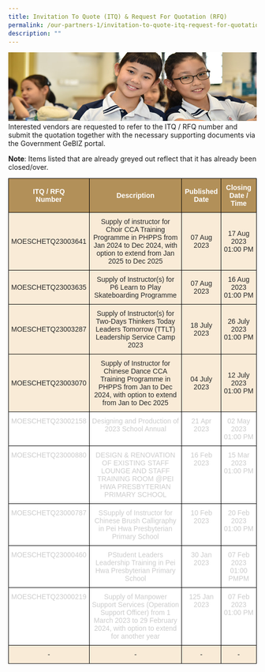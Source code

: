 ```yaml
---
title: Invitation To Quote (ITQ) & Request For Quotation (RFQ)
permalink: /our-partners-1/invitation-to-quote-itq-request-for-quotation-rfq/
description: ""
---
```

![](/images/Website%20Banners%20Subpage/948x260%20masterhead%20-%20Our%20Partners3.jpg)
Interested vendors are requested to refer to the ITQ / RFQ number and submit the quotation together with the necessary supporting documents via the Government GeBIZ portal.  
  

**Note**: Items listed that are already greyed out reflect that it has already been closed/over.

<style type="text/css">
.tg  {border-collapse:collapse;border-spacing:0;}
.tg td{border-color:black;border-style:solid;border-width:1px;font-family:Arial, sans-serif;font-size:14px;
  overflow:hidden;padding:10px 5px;word-break:normal;}
.tg th{border-color:black;border-style:solid;border-width:1px;font-family:Arial, sans-serif;font-size:14px;
  font-weight:normal;overflow:hidden;padding:10px 5px;word-break:normal;}
.tg .tg-q1lf{background-color:#F9EBD7;color:#282828;text-align:center;vertical-align:middle}
.tg .tg-vgdu{background-color:#F9EBD7;color:#CCC;text-align:center;vertical-align:top}
.tg .tg-vtwo{background-color:#B29059;color:#FFF;font-weight:bold;text-align:center;vertical-align:middle}
.tg .tg-lhoz{background-color:#FFF;color:#CCC;text-align:center;vertical-align:top}
.tg .tg-r2gi{background-color:#FFF;color:#282828;text-align:center;vertical-align:middle}
</style>
<table class="tg">
<thead>
  <tr>
    <th class="tg-vtwo"><span style="color:#FFF;background-color:#B29059">ITQ / RFQ</span><br><span style="color:#FFF;background-color:#B29059">Number</span></th>
    <th class="tg-vtwo"><span style="color:#FFF;background-color:#B29059">Description</span></th>
    <th class="tg-vtwo"><span style="color:#FFF;background-color:#B29059">Published</span><br><span style="color:#FFF;background-color:#B29059">Date</span></th>
    <th class="tg-vtwo"><span style="color:#FFF;background-color:#B29059">Closing</span><br><span style="color:#FFF;background-color:#B29059">Date / Time</span></th>
  </tr>
</thead>
<tbody>
	 <tr>
	</tr>	<tr>
		</tr>	<tr>
		</tr>	<tr>
	</tr>	<tr>
		</tr>	<tr><td class="tg-q1lf"><span style="color:#282828;background-color:transparent">  MOESCHETQ23003641</span></td>
    <td class="tg-q1lf"><span style="color:#282828;background-color:transparent">Supply of instructor for Choir CCA Training Programme in PHPPS from Jan 2024 to Dec 2024, with option to extend from Jan 2025 to Dec 2025</span></td>
    <td class="tg-q1lf"><span style="color:#282828;background-color:transparent"> 07 Aug 2023</span></td>
    <td class="tg-q1lf"><span style="color:#282828;background-color:transparent"> 17 Aug 2023 01:00 PM</span></td>
  </tr><tr>
		</tr>	<tr><td class="tg-q1lf"><span style="color:#282828;background-color:transparent">  MOESCHETQ23003635</span></td>
    <td class="tg-q1lf"><span style="color:#282828;background-color:transparent">Supply of Instructor(s) for P6 Learn to Play Skateboarding Programme</span></td>
    <td class="tg-q1lf"><span style="color:#282828;background-color:transparent"> 07 Aug 2023</span></td>
    <td class="tg-q1lf"><span style="color:#282828;background-color:transparent"> 16 Aug 2023 01:00 PM</span></td>
  </tr><tr>
	</tr>	<tr><td class="tg-q1lf"><span style="color:#282828;background-color:transparent">  MOESCHETQ23003287</span></td>
    <td class="tg-q1lf"><span style="color:#282828;background-color:transparent"> Supply of Instructor(s) for Two-Days Thinkers Today Leaders Tomorrow (TTLT) Leadership Service Camp 2023</span></td>
    <td class="tg-q1lf"><span style="color:#282828;background-color:transparent"> 18 July 2023</span></td>
    <td class="tg-q1lf"><span style="color:#282828;background-color:transparent"> 26 July 2023 01:00 PM</span></td>
  </tr><tr>
		</tr>	<tr>
	</tr>	<tr>
		</tr>	<tr><td class="tg-q1lf"><span style="color:#282828;background-color:transparent">  MOESCHETQ23003070</span></td>
    <td class="tg-q1lf"><span style="color:#282828;background-color:transparent"> Supply of Instructor for Chinese Dance CCA Training Programme in PHPPS from Jan to Dec 2024, with option to extend from Jan to Dec 2025</span></td>
    <td class="tg-q1lf"><span style="color:#282828;background-color:transparent"> 04 July 2023</span></td>
    <td class="tg-q1lf"><span style="color:#282828;background-color:transparent"> 12 July 2023 01:00 PM</span></td>
  </tr><tr>
		</tr>	<tr>
			</tr>	<tr>
		</tr>	<tr>
	</tr>	<tr><td class="tg-lhoz"><span style="">  MOESCHETQ23002158</span></td>
    <td class="tg-lhoz"><span style=""> Designing and Production of 2023 School Annual</span></td>
    <td class="tg-lhoz"><span style=""> 21 Apr 2023</span></td>
    <td class="tg-lhoz"><span style=""> 02 May 2023 01:00 PM</span></td>
  </tr><tr>
	</tr>	<tr>
	</tr><tr>
	</tr>	<tr><td class="tg-lhoz">  MOESCHETQ23000880</td>
    <td class="tg-lhoz"> DESIGN &amp; RENOVATION OF EXISTING STAFF LOUNGE AND STAFF TRAINING ROOM @PEI HWA PRESBYTERIAN PRIMARY SCHOOL</td>
    <td class="tg-lhoz"> 16 Feb 2023</td>
    <td class="tg-lhoz"> 15 Mar 2023 01:00 PM</td>
  </tr>
		<tr>
	</tr>	<tr>
	</tr><tr>
	</tr><tr>
    <td class="tg-lhoz"> MOESCHETQ23000787</td>
    <td class="tg-lhoz">SSupply of Instructor for Chinese Brush Calligraphy in Pei Hwa Presbyterian Primary School </td>
    <td class="tg-lhoz"> 10 Feb 2023</td>
    <td class="tg-lhoz"> 20 Feb 2023 01:00 PM </td>
  </tr>
	 <tr>
  </tr><tr>
    <td class="tg-lhoz">MOESCHETQ23000460 </td>
    <td class="tg-lhoz"> PStudent Leaders Leadership Training in Pei Hwa Presbyterian Primary School </td>
    <td class="tg-lhoz"> 30 Jan 2023</td>
    <td class="tg-lhoz"> 07 Feb 2023 01:00 PMPM</td>
  </tr>
	 <tr>
  </tr><tr>
    <td class="tg-lhoz"> MOESCHETQ23000219</td>
    <td class="tg-lhoz">Supply of Manpower Support Services (Operation Support Officer) from 1 March 2023 to 29 February 2024, with option to extend for another year</td>
    <td class="tg-lhoz"> 125 Jan 2023</td>
    <td class="tg-lhoz"> 07 Feb 2023 01:00 PM</td>
  </tr>
	 <tr>
  </tr><tr>
    </tr>	<tr><td class="tg-q1lf"><span style="color:#282828;background-color:transparent">  - </span></td>
    <td class="tg-q1lf"><span style="color:#282828;background-color:transparent"> - </span></td>
    <td class="tg-q1lf"><span style="color:#282828;background-color:transparent"> - </span></td>
    <td class="tg-q1lf"><span style="color:#282828;background-color:transparent">- </span></td>
  </tr><tr>
</tr></tbody>
</table>